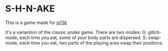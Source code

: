 # S-H-N-AKE

This is a game made for [js13k](http://js13kgames.com)

It's a variantion of the classic *snake* game.
There are two modes:
	G: glitch-mode, each time you eat, some of your body parts are dispersed.
	S: swap-mode, each time you eat, two parts of the playing area swap their positions.
